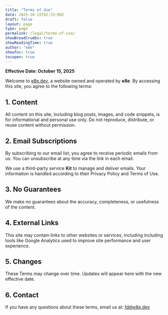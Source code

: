 ```yaml
---
title: "Terms of Use"
date: 2025-10-15T02:33:00Z
draft: false
layout: page
type: page
permalink: /legal/terms-of-use/
showBreadCrumbs: true
showReadingTime: true
author: "e8e"
showToc: true
tocopen: true
---
```


**Effective Date: October 15, 2025**

Welcome to <a href="https://e8e.dev" target="_blank" rel="noopener">e8e.dev</a>, a website owned and operated by **e8e**. By accessing this site, you agree to the following terms:

## 1. Content

All content on this site, including blog posts, images, and code snippets, is for informational and personal use only. Do not reproduce, distribute, or reuse content without permission.

## 2. Email Subscriptions

By subscribing to our email list, you agree to receive periodic emails from us. You can unsubscribe at any time via the link in each email.

We use a third-party service **Kit** to manage and deliver emails. Your information is handled according to their Privacy Policy and Terms of Use.

## 3. No Guarantees

We make no guarantees about the accuracy, completeness, or usefulness of the content.

## 4. External Links

This site may contain links to other websites or services, including including tools like Google Analytics used to improve site performance and user experience.

## 5. Changes

These Terms may change over time. Updates will appear here with the new effective date.

## 6. Contact

If you have any questions about these terms, email us at: [fd@e8e.dev](mailto:fd@e8e.dev)